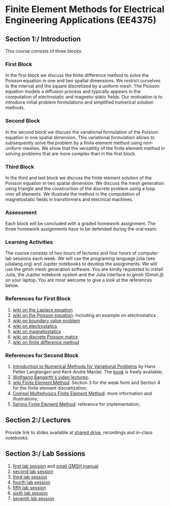 # Finite Element Methods for Electrical Engineering Applications (EE4375)

## Section 1:/ Introduction

This course consists of three blocks. 

### First Block 
In the first block we discuss the finite difference method to solve the Poisson equation in one and two spatial dimensions. We restrict ourselves to the interval and the square discretized by a uniform mesh. The Poisson equation models a diffusion process and typically appears in the computation of electrostatic and magneto-static fields. Our motivation is to introduce initial problem formulations and simplified numerical solution methods. 

### Second Block 
In the second block we discuss the variational formulation of the Poisson equation in one spatial dimension. This variational formulation allows to subsequently solve the problem by a finite element method using non-uniform meshes. We show that the versatility of the finite element method in solving problems that are more complex than in the first block. 

### Third Block 
In the third and last block we discuss the finite element solution of the Poisson equation in two spatial dimension. We discuss the mesh generation using triangle and the construction of the discrete problem using a loop over all elements. We illustrate the method in the computation of magnetostatic fields in transformers and electrical machines.  

### Assessment 
Each block will be concluded with a graded homework assignment. The three homework assignments have to be defended during the oral exam. 

### Learning Activities 
The course consists of two hours of lectures and four hours of computer lab sessions each week. We will use the programing language julia (see julialang.org) and Jupiter notebooks to develop the assignments. We will use the gmsh mesh generation software. You are kindly requested to install Julia, the Jupiter notebook system and the Julia interface to gmsh (Gmsh.jl) on your laptop. You are most welcome to give a look at the references below. 

### References for First Block
1. [wiki on the Laplace equation](https://en.wikipedia.org/wiki/Laplace's_equation)
2. [wiki on the Poisson equation](https://en.wikipedia.org/wiki/Poisson%27s_equation): including an example on electrostatics
3. [wiki on boundary value problem](https://en.wikipedia.org/wiki/Boundary_value_problem)
4. [wiki on electrostatics](https://en.wikipedia.org/wiki/Electrostatics)
5. [wiki on magnetostatics](https://en.wikipedia.org/wiki/Magnetostatics)
6. [wiki on discrete Poisson matrix](https://en.wikipedia.org/wiki/Discrete_Poisson_equation)  
7. [wiki on finite difference method](https://en.wikipedia.org/wiki/Finite_difference_method) 

### References for Second Block
1. [Introduction to Numerical Methods for Variational Problems](https://link.springer.com/book/10.1007/978-3-030-23788-2) by Hans Petter Langtangen and Kent-Andre Mardal. The [book](https://link.springer.com/book/10.1007/978-3-030-23788-2) is freely available; 
2. [Wolfgang Bangerth's video lectures](https://www.math.colostate.edu/~bangerth/videos.html); 
3. [wiki Finite Element Method](https://en.wikipedia.org/wiki/Finite_element_method): Section 3 for the weak form and Section 4 for the finite element discretization;  
4. [Comsol Multiphysics Finite Element Method](https://www.comsol.com/multiphysics/finite-element-method): more information and illustrations; 
5. [Sphinx Finite Element Method](http://hplgit.github.io/INF5620/doc/pub/sphinx-fem/): reference for implementation;

## Section 2:/ Lectures 
Provide link to slides available at [shared drive](https://mega.nz/fm/CcsEnLxL), recordings and in-class notebooks. 

## Section 3:/ Lab Sessions
1. [first lab session](lab-sessions/first-lab-session.ipynb) and [small GMSH manual](lab-sessions/Mesh-Generation-using-Gmsh.html)
2. [second lab session](lab-sessions/second-lab-session.ipynb)
3. [third lab session](lab-sessions/third-lab-session.ipynb)
4. [fourth lab session](lab-sessions/fourth-lab-session.ipynb)
5. [fifth lab session](lab-sessions/fifth-lab-session.ipynb)
6. [sixth lab session](lab-sessions/sixth-lab-session.ipynb)
7. [seventh lab session](lab-sessions/seventh-lab-session.ipynb)


```julia

```
